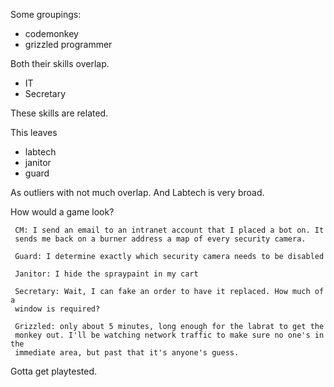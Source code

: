 Some groupings:

- codemonkey
- grizzled programmer

Both their skills overlap.

- IT
- Secretary

These skills are related.

This leaves 

- labtech
- janitor
- guard

As outliers with not much overlap. And Labtech is very broad. 

How would a game look?

     CM: I send an email to an intranet account that I placed a bot on. It
     sends me back on a burner address a map of every security camera.

     Guard: I determine exactly which security camera needs to be disabled

     Janitor: I hide the spraypaint in my cart

     Secretary: Wait, I can fake an order to have it replaced. How much of a
     window is required?

     Grizzled: only about 5 minutes, long enough for the labrat to get the
     monkey out. I'll be watching network traffic to make sure no one's in the
     immediate area, but past that it's anyone's guess.

Gotta get playtested.
